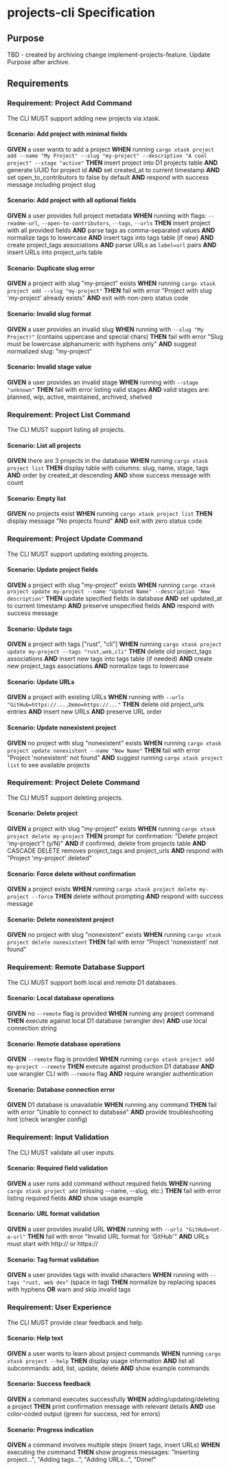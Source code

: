 # projects-cli Specification

## Purpose
TBD - created by archiving change implement-projects-feature. Update Purpose after archive.
## Requirements
### Requirement: Project Add Command
The CLI MUST support adding new projects via xtask.

#### Scenario: Add project with minimal fields
**GIVEN** a user wants to add a project
**WHEN** running `cargo xtask project add --name "My Project" --slug "my-project" --description "A cool project" --stage "active"`
**THEN** insert project into D1 projects table
**AND** generate UUID for project id
**AND** set created_at to current timestamp
**AND** set open_to_contributors to false by default
**AND** respond with success message including project slug

#### Scenario: Add project with all optional fields
**GIVEN** a user provides full project metadata
**WHEN** running with flags: `--readme-url`, `--open-to-contributors`, `--tags`, `--urls`
**THEN** insert project with all provided fields
**AND** parse tags as comma-separated values
**AND** normalize tags to lowercase
**AND** insert tags into tags table (if new)
**AND** create project_tags associations
**AND** parse URLs as `label=url` pairs
**AND** insert URLs into project_urls table

#### Scenario: Duplicate slug error
**GIVEN** a project with slug "my-project" exists
**WHEN** running `cargo xtask project add --slug "my-project"`
**THEN** fail with error "Project with slug 'my-project' already exists"
**AND** exit with non-zero status code

#### Scenario: Invalid slug format
**GIVEN** a user provides an invalid slug
**WHEN** running with `--slug "My Project!"` (contains uppercase and special chars)
**THEN** fail with error "Slug must be lowercase alphanumeric with hyphens only"
**AND** suggest normalized slug: "my-project"

#### Scenario: Invalid stage value
**GIVEN** a user provides an invalid stage
**WHEN** running with `--stage "unknown"`
**THEN** fail with error listing valid stages
**AND** valid stages are: planned, wip, active, maintained, archived, shelved

### Requirement: Project List Command
The CLI MUST support listing all projects.

#### Scenario: List all projects
**GIVEN** there are 3 projects in the database
**WHEN** running `cargo xtask project list`
**THEN** display table with columns: slug, name, stage, tags
**AND** order by created_at descending
**AND** show success message with count

#### Scenario: Empty list
**GIVEN** no projects exist
**WHEN** running `cargo xtask project list`
**THEN** display message "No projects found"
**AND** exit with zero status code

### Requirement: Project Update Command
The CLI MUST support updating existing projects.

#### Scenario: Update project fields
**GIVEN** a project with slug "my-project" exists
**WHEN** running `cargo xtask project update my-project --name "Updated Name" --description "New description"`
**THEN** update specified fields in database
**AND** set updated_at to current timestamp
**AND** preserve unspecified fields
**AND** respond with success message

#### Scenario: Update tags
**GIVEN** a project with tags ["rust", "cli"]
**WHEN** running `cargo xtask project update my-project --tags "rust,web,cli"`
**THEN** delete old project_tags associations
**AND** insert new tags into tags table (if needed)
**AND** create new project_tags associations
**AND** normalize tags to lowercase

#### Scenario: Update URLs
**GIVEN** a project with existing URLs
**WHEN** running with `--urls "GitHub=https://...,Demo=https://..."`
**THEN** delete old project_urls entries
**AND** insert new URLs
**AND** preserve URL order

#### Scenario: Update nonexistent project
**GIVEN** no project with slug "nonexistent" exists
**WHEN** running `cargo xtask project update nonexistent --name "New Name"`
**THEN** fail with error "Project 'nonexistent' not found"
**AND** suggest running `cargo xtask project list` to see available projects

### Requirement: Project Delete Command
The CLI MUST support deleting projects.

#### Scenario: Delete project
**GIVEN** a project with slug "my-project" exists
**WHEN** running `cargo xtask project delete my-project`
**THEN** prompt for confirmation: "Delete project 'my-project'? (y/N)"
**AND** if confirmed, delete from projects table
**AND** CASCADE DELETE removes project_tags and project_urls
**AND** respond with "Project 'my-project' deleted"

#### Scenario: Force delete without confirmation
**GIVEN** a project exists
**WHEN** running `cargo xtask project delete my-project --force`
**THEN** delete without prompting
**AND** respond with success message

#### Scenario: Delete nonexistent project
**GIVEN** no project with slug "nonexistent" exists
**WHEN** running `cargo xtask project delete nonexistent`
**THEN** fail with error "Project 'nonexistent' not found"

### Requirement: Remote Database Support
The CLI MUST support both local and remote D1 databases.

#### Scenario: Local database operations
**GIVEN** no `--remote` flag is provided
**WHEN** running any project command
**THEN** execute against local D1 database (wrangler dev)
**AND** use local connection string

#### Scenario: Remote database operations
**GIVEN** `--remote` flag is provided
**WHEN** running `cargo xtask project add my-project --remote`
**THEN** execute against production D1 database
**AND** use wrangler CLI with `--remote` flag
**AND** require wrangler authentication

#### Scenario: Database connection error
**GIVEN** D1 database is unavailable
**WHEN** running any command
**THEN** fail with error "Unable to connect to database"
**AND** provide troubleshooting hint (check wrangler config)

### Requirement: Input Validation
The CLI MUST validate all user inputs.

#### Scenario: Required field validation
**GIVEN** a user runs add command without required fields
**WHEN** running `cargo xtask project add` (missing --name, --slug, etc.)
**THEN** fail with error listing required fields
**AND** show usage example

#### Scenario: URL format validation
**GIVEN** a user provides invalid URL
**WHEN** running with `--urls "GitHub=not-a-url"`
**THEN** fail with error "Invalid URL format for 'GitHub'"
**AND** URLs must start with http:// or https://

#### Scenario: Tag format validation
**GIVEN** a user provides tags with invalid characters
**WHEN** running with `--tags "rust, web dev"` (space in tag)
**THEN** normalize by replacing spaces with hyphens
**OR** warn and skip invalid tags

### Requirement: User Experience
The CLI MUST provide clear feedback and help.

#### Scenario: Help text
**GIVEN** a user wants to learn about project commands
**WHEN** running `cargo xtask project --help`
**THEN** display usage information
**AND** list all subcommands: add, list, update, delete
**AND** show example commands

#### Scenario: Success feedback
**GIVEN** a command executes successfully
**WHEN** adding/updating/deleting a project
**THEN** print confirmation message with relevant details
**AND** use color-coded output (green for success, red for errors)

#### Scenario: Progress indication
**GIVEN** a command involves multiple steps (insert tags, insert URLs)
**WHEN** executing the command
**THEN** show progress messages: "Inserting project...", "Adding tags...", "Adding URLs...", "Done!"

